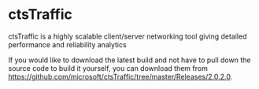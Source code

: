 # ctsTraffic
ctsTraffic is a highly scalable client/server networking tool giving detailed performance and reliability analytics

If you would like to download the latest build and not have to pull down the source code to build it yourself, you can download them from https://github.com/microsoft/ctsTraffic/tree/master/Releases/2.0.2.0.
